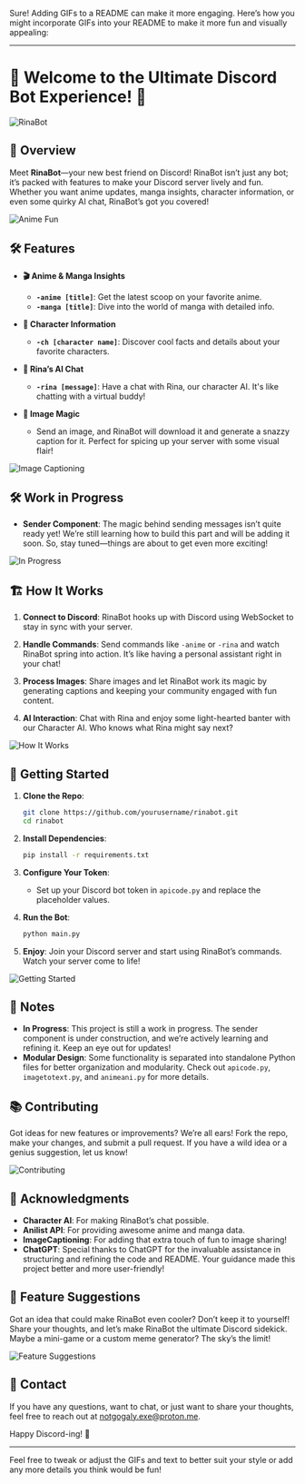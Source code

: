 Sure! Adding GIFs to a README can make it more engaging. Here’s how you might incorporate GIFs into your README to make it more fun and visually appealing:

---

# 🎉 Welcome to the Ultimate Discord Bot Experience! 🎉

![RinaBot]((https://tenor.com/search/lucky-star-gifs))

## 🚀 Overview

Meet **RinaBot**—your new best friend on Discord! RinaBot isn’t just any bot; it’s packed with features to make your Discord server lively and fun. Whether you want anime updates, manga insights, character information, or even some quirky AI chat, RinaBot’s got you covered!

![Anime Fun](https://media.giphy.com/media/xUPGcjq9OTc2Fs9rsc/giphy.gif)

## 🛠 Features

- **🎬 Anime & Manga Insights**
  - **`-anime [title]`**: Get the latest scoop on your favorite anime.
  - **`-manga [title]`**: Dive into the world of manga with detailed info.

- **👾 Character Information**
  - **`-ch [character name]`**: Discover cool facts and details about your favorite characters.

- **🤖 Rina’s AI Chat**
  - **`-rina [message]`**: Have a chat with Rina, our character AI. It's like chatting with a virtual buddy!

- **📸 Image Magic**
  - Send an image, and RinaBot will download it and generate a snazzy caption for it. Perfect for spicing up your server with some visual flair!

![Image Captioning](https://media.giphy.com/media/3o6fJ8dK1zEwIc2LMU/giphy.gif)

## 🛠 Work in Progress

- **Sender Component**: The magic behind sending messages isn’t quite ready yet! We’re still learning how to build this part and will be adding it soon. So, stay tuned—things are about to get even more exciting!

![In Progress](https://media.giphy.com/media/xUPGcTZjA0ZlbSKFgE/giphy.gif)

## 🏗️ How It Works

1. **Connect to Discord**: RinaBot hooks up with Discord using WebSocket to stay in sync with your server.

2. **Handle Commands**: Send commands like `-anime` or `-rina` and watch RinaBot spring into action. It’s like having a personal assistant right in your chat!

3. **Process Images**: Share images and let RinaBot work its magic by generating captions and keeping your community engaged with fun content.

4. **AI Interaction**: Chat with Rina and enjoy some light-hearted banter with our Character AI. Who knows what Rina might say next?

![How It Works](https://media.giphy.com/media/xT9IgG50Fb7Mi0pr4E/giphy.gif)

## 🚀 Getting Started

1. **Clone the Repo**:
   ```bash
   git clone https://github.com/yourusername/rinabot.git
   cd rinabot
   ```

2. **Install Dependencies**:
   ```bash
   pip install -r requirements.txt
   ```

3. **Configure Your Token**:
   - Set up your Discord bot token in `apicode.py` and replace the placeholder values.

4. **Run the Bot**:
   ```bash
   python main.py
   ```

5. **Enjoy**: Join your Discord server and start using RinaBot’s commands. Watch your server come to life!

![Getting Started](https://media.giphy.com/media/3ohs4pA6s97jJe1zHW/giphy.gif)

## 📝 Notes

- **In Progress**: This project is still a work in progress. The sender component is under construction, and we’re actively learning and refining it. Keep an eye out for updates!
- **Modular Design**: Some functionality is separated into standalone Python files for better organization and modularity. Check out `apicode.py`, `imagetotext.py`, and `animeani.py` for more details.

## 📚 Contributing

Got ideas for new features or improvements? We’re all ears! Fork the repo, make your changes, and submit a pull request. If you have a wild idea or a genius suggestion, let us know!

![Contributing](https://media.giphy.com/media/l0HlH5vx6j9XslnsM/giphy.gif)

## 🥳 Acknowledgments

- **Character AI**: For making RinaBot’s chat possible.
- **Anilist API**: For providing awesome anime and manga data.
- **ImageCaptioning**: For adding that extra touch of fun to image sharing!
- **ChatGPT**: Special thanks to ChatGPT for the invaluable assistance in structuring and refining the code and README. Your guidance made this project better and more user-friendly!

## 💬 Feature Suggestions

Got an idea that could make RinaBot even cooler? Don’t keep it to yourself! Share your thoughts, and let’s make RinaBot the ultimate Discord sidekick. Maybe a mini-game or a custom meme generator? The sky’s the limit!

![Feature Suggestions](https://media.giphy.com/media/3o7abln7sbq8HtENMy/giphy.gif)

## 📧 Contact

If you have any questions, want to chat, or just want to share your thoughts, feel free to reach out at [notgogaly.exe@proton.me](mailto:notgogaly.exe@proton.me).

Happy Discord-ing! 🚀

---

Feel free to tweak or adjust the GIFs and text to better suit your style or add any more details you think would be fun!

